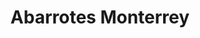 ---
title: "Abarrotes Monterrey"
url: /tenosique-de-pino-suarez/abarrotes-monterrey/
shop: comodidad
---